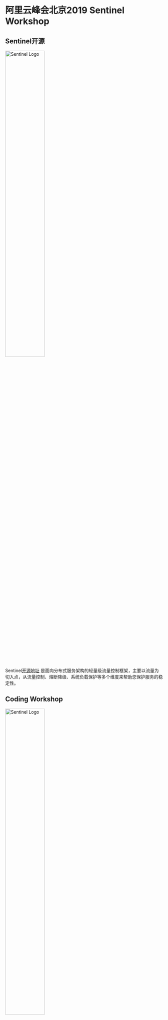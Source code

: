 # 阿里云峰会北京2019 Sentinel Workshop

## Sentinel开源

<img src="https://user-images.githubusercontent.com/9434884/43697219-3cb4ef3a-9975-11e8-9a9c-73f4f537442d.png" alt="Sentinel Logo" width="50%">

Sentinel[开源地址](https://github.com/alibaba/Sentinel) 是面向分布式服务架构的轻量级流量控制框架，主要以流量为切入点，从流量控制、熔断降级、系统负载保护等多个维度来帮助您保护服务的稳定性。

## Coding Workshop

<img src="https://img.alicdn.com/tfs/TB1i3g8JgDqK1RjSZSyXXaxEVXa-336-56.png" alt="Sentinel Logo" width="50%">

使用Sentinel进行微服务流量控制。本次将通过编码示例演示Web应用、Dubbo应用如何接入Sentinel是何等简单，并借此演示Sentinel的流控降级防护策略和效果，演示示例工程如下，打开链接查详情：

- [Sentinel对web应用流控保护](./sentinel-web-demo/README.md)
- [Sentinel对微服务流控降级保护](./sentinel-dubbo-demo/README.md)